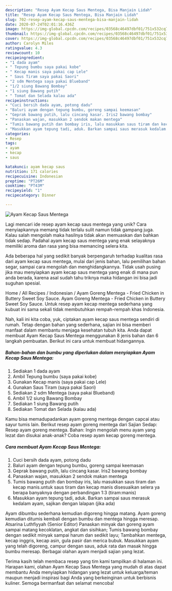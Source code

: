 ```yaml
---
description: "Resep Ayam Kecap Saus Mentega, Bisa Manjain Lidah"
title: "Resep Ayam Kecap Saus Mentega, Bisa Manjain Lidah"
slug: 702-resep-ayam-kecap-saus-mentega-bisa-manjain-lidah
date: 2020-07-24T02:01:16.436Z
image: https://img-global.cpcdn.com/recipes/03568c46497dbf01/751x532cq70/ayam-kecap-saus-mentega-foto-resep-utama.jpg
thumbnail: https://img-global.cpcdn.com/recipes/03568c46497dbf01/751x532cq70/ayam-kecap-saus-mentega-foto-resep-utama.jpg
cover: https://img-global.cpcdn.com/recipes/03568c46497dbf01/751x532cq70/ayam-kecap-saus-mentega-foto-resep-utama.jpg
author: Carolyn Miles
ratingvalue: 4.3
reviewcount: 10
recipeingredient:
- "1 dada ayam"
- " Tepung bumbu saya pakai kobe"
- " Kecap manis saya pakai cap Lele"
- " Saus Tiram saya pakai Saori"
- "2 sdm Mentega saya pakai Blueband"
- "1/2 siung Bawang Bombay"
- "1 siung Bawang putih"
- " Tomat dan Selada kalau ada"
recipeinstructions:
- "Cuci bersih dada ayam, potong dadu"
- "Baluri ayam dengan tepung bumbu, goreng sampai keemasan"
- "Geprak bawang putih, lalu cincang kasar. Iris2 bawang bombay"
- "Panaskan wajan, masukkan 2 sendok makan mentega"
- "Tumis bawang putih dan bombay iris, lalu masukkan saus tiram dan kecap manis.untuk saus tiram dan kecap manis disesuaikan selera ya berapa banyaknya dengan perbandingan 1:3 (tiram:manis)"
- "Masukkan ayam tepung tadi, aduk. Barkan sampai saus merasuk kedalam ayam, sajikan dengan lalapan (jika ada)"
categories:
- Resep
tags:
- ayam
- kecap
- saus

katakunci: ayam kecap saus 
nutrition: 171 calories
recipecuisine: Indonesian
preptime: "PT26M"
cooktime: "PT43M"
recipeyield: "1"
recipecategory: Dinner

---
```



![Ayam Kecap Saus Mentega](https://img-global.cpcdn.com/recipes/03568c46497dbf01/751x532cq70/ayam-kecap-saus-mentega-foto-resep-utama.jpg)

Lagi mencari ide resep ayam kecap saus mentega yang unik? Cara menyiapkannya memang tidak terlalu sulit namun tidak gampang juga. Kalau salah mengolah maka hasilnya tidak akan memuaskan dan bahkan tidak sedap. Padahal ayam kecap saus mentega yang enak selayaknya memiliki aroma dan rasa yang bisa memancing selera kita.

Ada beberapa hal yang sedikit banyak berpengaruh terhadap kualitas rasa dari ayam kecap saus mentega, mulai dari jenis bahan, lalu pemilihan bahan segar, sampai cara mengolah dan menghidangkannya. Tidak usah pusing jika mau menyiapkan ayam kecap saus mentega yang enak di mana pun anda berada, karena asal sudah tahu triknya maka hidangan ini bisa jadi suguhan spesial.

Home / All Recipes / Indonesian / Ayam Goreng Mentega - Fried Chicken in Buttery Sweet Soy Sauce. Ayam Goreng Mentega - Fried Chicken in Buttery Sweet Soy Sauce. Untuk resep ayam kecap mentega sederhana yang kubuat ini sama sekali tidak membutuhkan rempah-rempah khas Indonesia.


Nah, kali ini kita coba, yuk, ciptakan ayam kecap saus mentega sendiri di rumah. Tetap dengan bahan yang sederhana, sajian ini bisa memberi manfaat dalam membantu menjaga kesehatan tubuh kita. Anda dapat membuat Ayam Kecap Saus Mentega menggunakan 8 jenis bahan dan 6 langkah pembuatan. Berikut ini cara untuk membuat hidangannya.

<!--inarticleads1-->

##### Bahan-bahan dan bumbu yang diperlukan dalam menyiapkan Ayam Kecap Saus Mentega:

1. Sediakan 1 dada ayam
1. Ambil  Tepung bumbu (saya pakai kobe)
1. Gunakan  Kecap manis (saya pakai cap Lele)
1. Gunakan  Saus Tiram (saya pakai Saori)
1. Sediakan 2 sdm Mentega (saya pakai Blueband)
1. Ambil 1/2 siung Bawang Bombay
1. Sediakan 1 siung Bawang putih
1. Sediakan  Tomat dan Selada (kalau ada)


Kamu bisa memadupadankan ayam goreng mentega dengan capcai atau sayur tumis lain. Berikut resep ayam goreng mentega dari Sajian Sedap: Resep ayam goreng mentega. Bahan: Ingin mengolah menu ayam yang lezat dan disukai anak-anak? Coba resep ayam kecap goreng mentega. 

<!--inarticleads2-->

##### Cara membuat Ayam Kecap Saus Mentega:

1. Cuci bersih dada ayam, potong dadu
1. Baluri ayam dengan tepung bumbu, goreng sampai keemasan
1. Geprak bawang putih, lalu cincang kasar. Iris2 bawang bombay
1. Panaskan wajan, masukkan 2 sendok makan mentega
1. Tumis bawang putih dan bombay iris, lalu masukkan saus tiram dan kecap manis.untuk saus tiram dan kecap manis disesuaikan selera ya berapa banyaknya dengan perbandingan 1:3 (tiram:manis)
1. Masukkan ayam tepung tadi, aduk. Barkan sampai saus merasuk kedalam ayam, sajikan dengan lalapan (jika ada)


Ayam dibumbu sederhana kemudian digoreng hingga matang. Ayam goreng kemudian ditumis kembali dengan bumbu dan mentega hingga meresap. Atsarina Luthfiyyah (Senior Editor) Panaskan minyak dan goreng ayam sampai matang kecoklatan, angkat dan sisihkan; Tumis bawang bombay dengan sedikit minyak sampai harum dan sedikit layu; Tambahkan mentega, kecap inggris, kecap asin, gula pasir dan merica bubuk. Masukkan ayam yang telah digoreng, campur dengan saus, aduk rata dan masak hingga bumbu meresap. Berbagai olahan ayam menjadi sajian yang lezat. 

Terima kasih telah membaca resep yang tim kami tampilkan di halaman ini. Harapan kami, olahan Ayam Kecap Saus Mentega yang mudah di atas dapat membantu Anda menyiapkan hidangan yang lezat untuk keluarga/teman maupun menjadi inspirasi bagi Anda yang berkeinginan untuk berbisnis kuliner. Semoga bermanfaat dan selamat mencoba!
